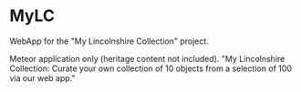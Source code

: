 # MyLC
WebApp for the "My Lincolnshire Collection" project.

Meteor application only (heritage content not included).
"My Lincolnshire Collection: Curate your own collection of 10 objects from a selection of 100 via our web app."
